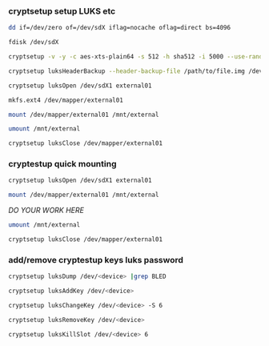 ### cryptsetup setup LUKS etc
```bash
dd if=/dev/zero of=/dev/sdX iflag=nocache oflag=direct bs=4096
```

```bash
fdisk /dev/sdX
```

```bash
cryptsetup -v -y -c aes-xts-plain64 -s 512 -h sha512 -i 5000 --use-random luksFormat /dev/sdX1
```

```bash
cryptsetup luksHeaderBackup --header-backup-file /path/to/file.img /dev/sdX1
```

```bash
cryptsetup luksOpen /dev/sdX1 external01
```

```bash
mkfs.ext4 /dev/mapper/external01
```

```bash
mount /dev/mapper/external01 /mnt/external
```

```bash
umount /mnt/external
```

```bash
cryptsetup luksClose /dev/mapper/external01
```

### cryptestup quick mounting
```bash
cryptsetup luksOpen /dev/sdX1 external01
```

```bash
mount /dev/mapper/external01 /mnt/external
```

*DO YOUR WORK HERE*

```bash
umount /mnt/external
```

```bash
cryptsetup luksClose /dev/mapper/external01
```

### add/remove cryptestup keys luks password
```bash
cryptsetup luksDump /dev/<device> |grep BLED
```

```bash
cryptsetup luksAddKey /dev/<device>
```

```bash
cryptsetup luksChangeKey /dev/<device> -S 6
```

```bash
cryptsetup luksRemoveKey /dev/<device>
```

```bash
cryptsetup luksKillSlot /dev/<device> 6
```



